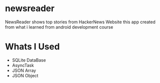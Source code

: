 # newsreader
NewsReader shows top stories from HackerNews Website
this app created from what i learned from android development course

# Whats I Used 
* SQLite DataBase
* AsyncTask
* JSON Array
* JSON Object

